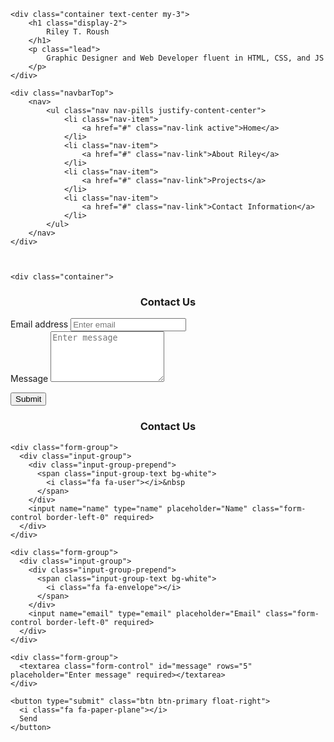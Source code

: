     <div class="container text-center my-3">
        <h1 class="display-2">
            Riley T. Roush
        </h1>
        <p class="lead">
            Graphic Designer and Web Developer fluent in HTML, CSS, and JS
        </p>
    </div>
    
    <div class="navbarTop">
        <nav>
            <ul class="nav nav-pills justify-content-center">
                <li class="nav-item">
                    <a href="#" class="nav-link active">Home</a>
                </li>
                <li class="nav-item">
                    <a href="#" class="nav-link">About Riley</a>
                </li>
                <li class="nav-item">
                    <a href="#" class="nav-link">Projects</a>
                </li>
                <li class="nav-item">
                    <a href="#" class="nav-link">Contact Information</a>
                </li>
            </ul>
        </nav>
    </div>



    <div class="container">
  <!-- CHANGE THE URL HERE -->
  <form action="https://formspree.io/f/mdoyjpdl" method="POST" target="_blank">
    <h3 style="text-align: center;">Contact Us</h3>

  <div class="form-group">
    <label for="email">Email address</label>
    <input name="email" type="email"  class="form-control" id="email" placeholder="Enter email" required>
   </div>

  <div class="form-group">
    <label for="message">Message</label>
    <textarea name="message" class="form-control" id="message" rows="5" placeholder="Enter message" required></textarea>
  </div>

  <button type="submit" class="btn btn-primary float-right">Submit</button>
  </form>
</div>






<div class="container">
  <form action="https://formspree.io/f/mdoyjpdl" method="POST" target="_blank">
    <h3 style="text-align: center;">Contact Us</h3>

    <div class="form-group">
      <div class="input-group">
        <div class="input-group-prepend">
          <span class="input-group-text bg-white">
            <i class="fa fa-user"></i>&nbsp
          </span>
        </div>
        <input name="name" type="name" placeholder="Name" class="form-control border-left-0" required>
      </div>
    </div>

    <div class="form-group">
      <div class="input-group">
        <div class="input-group-prepend">
          <span class="input-group-text bg-white">
            <i class="fa fa-envelope"></i>
          </span>
        </div>
        <input name="email" type="email" placeholder="Email" class="form-control border-left-0" required>
      </div>
    </div>

    <div class="form-group">
      <textarea class="form-control" id="message" rows="5" placeholder="Enter message" required></textarea>
    </div>

    <button type="submit" class="btn btn-primary float-right">
      <i class="fa fa-paper-plane"></i> 
      Send
    </button>
  </form>
</div>